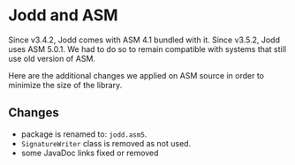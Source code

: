Jodd and ASM
============

Since v3.4.2, Jodd comes with ASM 4.1 bundled with it.
Since v3.5.2, Jodd uses ASM 5.0.1.
We had to do so to remain compatible with systems that still use
old version of ASM.

Here are the additional changes we applied on ASM source
in order to minimize the size of the library.

Changes
-------

+ package is renamed to: `jodd.asm5`.
+ `SignatureWriter` class is removed as not used.
+ some JavaDoc links fixed or removed